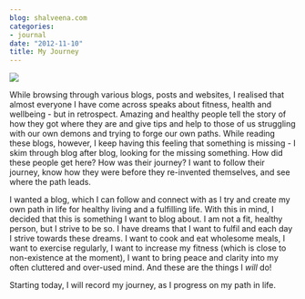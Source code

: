 ```yaml
---
blog: shalveena.com
categories:
- journal
date: "2012-11-10"
title: My Journey
---
```


  

[![](https://shalveena.files.wordpress.com/2012/11/f1a0e-dscf1494.jpg?w=300)](https://shalveena.files.wordpress.com/2012/11/f1a0e-dscf1494.jpg)

  

While browsing through various blogs, posts and websites, I realised that almost everyone I have come across speaks about fitness, health and wellbeing - but in retrospect. Amazing and healthy people tell the story of how they got where they are and give tips and help to those of us struggling with our own demons and trying to forge our own paths. While reading these blogs, however, I keep having this feeling that something is missing - I skim through blog after blog, looking for the missing something. How did these people get here? How was their journey? I want to follow their journey, know how they were before they re-invented themselves, and see where the path leads.  

  

I wanted a blog, which I can follow and connect with as I try and create my own path in life for healthy living and a fulfilling life. With this in mind, I decided that this is something I want to blog about. I am not a fit, healthy person, but I strive to be so. I have dreams that I want to fulfil and each day I strive towards these dreams. I want to cook and eat wholesome meals, I want to exercise regularly, I want to increase my fitness (which is close to non-existence at the moment), I want to bring peace and clarity into my often cluttered and over-used mind. And these are the things I _will_ do!

  

Starting today, I will record my journey, as I progress on my path in life.

